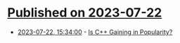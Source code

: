 # [Published on 2023-07-22](index.md)

* [2023-07-22, 15:34:00](https://developers.slashdot.org/story/23/07/22/0254258/is-c-gaining-in-popularity?utm_source=rss1.0mainlinkanon&utm_medium=feed) - [Is C++ Gaining in Popularity?](https://developers.slashdot.org/story/23/07/22/0254258/is-c-gaining-in-popularity?utm_source=rss1.0mainlinkanon&utm_medium=feed)
